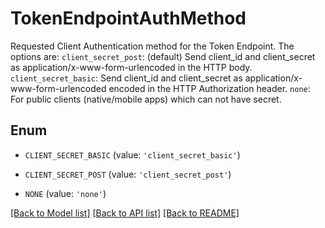# TokenEndpointAuthMethod

Requested Client Authentication method for the Token Endpoint. The options are: `client_secret_post`: (default) Send client_id and client_secret as application/x-www-form-urlencoded in the HTTP body. `client_secret_basic`: Send client_id and client_secret as application/x-www-form-urlencoded encoded in the HTTP Authorization header. `none`: For public clients (native/mobile apps) which can not have secret.

## Enum

- `CLIENT_SECRET_BASIC` (value: `'client_secret_basic'`)

- `CLIENT_SECRET_POST` (value: `'client_secret_post'`)

- `NONE` (value: `'none'`)

[[Back to Model list]](../README.md#documentation-for-models) [[Back to API list]](../README.md#documentation-for-api-endpoints) [[Back to README]](../README.md)
